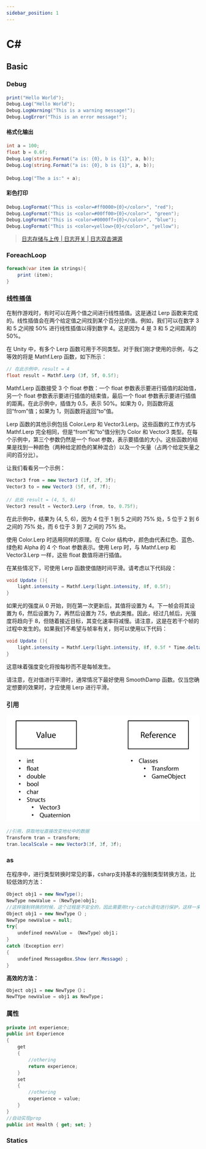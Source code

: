 ```yaml
---
sidebar_position: 1
---
```


# C#

## Basic

### Debug

```c#
print("Hello World");
Debug.Log("Hello World");
Debug.LogWarning("This is a warning message!");
Debug.LogError("This is an error message!");
```

#### 格式化输出

```c#
int a = 100;
float b = 0.6f;
Debug.Log(string.Format("a is: {0}, b is {1}", a, b));
Debug.Log(string.Format("a is: {0}, b is {1}", a, b));

Debug.Log("The a is:" + a);
```

#### 彩色打印

```c#
Debug.LogFormat("This is <color=#ff0000>{0}</color>", "red");
Debug.LogFormat("This is <color=#00ff00>{0}</color>", "green");
Debug.LogFormat("This is <color=#0000ff>{0}</color>", "blue");
Debug.LogFormat("This is <color=yellow>{0}</color>", "yellow");
```

> [日志存储与上传 | 日志开关 | 日志双击溯源](https://blog.csdn.net/linxinfa/article/details/119280053)

### ForeachLoop

```c#
foreach(var item in strings){
    print (item);
}
```

### 线性插值

在制作游戏时，有时可以在两个值之间进行线性插值。这是通过 Lerp 函数来完成的。线性插值会在两个给定值之间找到某个百分比的值。例如，我们可以在数字 3 和 5 之间按 50% 进行线性插值以得到数字 4。这是因为 4 是 3 和 5 之间距离的 50%。

在 Unity 中，有多个 Lerp 函数可用于不同类型。对于我们刚才使用的示例，与之等效的将是 Mathf.Lerp 函数，如下所示：

```c#
// 在此示例中，result = 4
float result = Mathf.Lerp (3f, 5f, 0.5f);
```

Mathf.Lerp 函数接受 3 个 float 参数：一个 float 参数表示要进行插值的起始值，另一个 float 参数表示要进行插值的结束值，最后一个 float 参数表示要进行插值的距离。在此示例中，插值为 0.5，表示 50%。如果为 0，则函数将返回“from”值；如果为 1，则函数将返回“to”值。

Lerp 函数的其他示例包括 Color.Lerp 和 Vector3.Lerp。这些函数的工作方式与 Mathf.Lerp 完全相同，但是“from”和“to”值分别为 Color 和 Vector3 类型。在每个示例中，第三个参数仍然是一个 float 参数，表示要插值的大小。这些函数的结果是找到一种颜色（两种给定颜色的某种混合）以及一个矢量（占两个给定矢量之间的百分比）。

让我们看看另一个示例：

```c#
Vector3 from = new Vector3 (1f, 2f, 3f);
Vector3 to = new Vector3 (5f, 6f, 7f);

// 此处 result = (4, 5, 6)
Vector3 result = Vector3.Lerp (from, to, 0.75f);
```

在此示例中，结果为 (4, 5, 6)，因为 4 位于 1 到 5 之间的 75% 处，5 位于 2 到 6 之间的 75% 处，而 6 位于 3 到 7 之间的 75% 处。

使用 Color.Lerp 时适用同样的原理。在 Color 结构中，颜色由代表红色、蓝色、绿色和 Alpha 的 4 个 float 参数表示。使用 Lerp 时，与 Mathf.Lerp 和 Vector3.Lerp 一样，这些 float 数值将进行插值。

在某些情况下，可使用 Lerp 函数使值随时间平滑。请考虑以下代码段：

```c#
void Update (){
    light.intensity = Mathf.Lerp(light.intensity, 8f, 0.5f);
}
```

如果光的强度从 0 开始，则在第一次更新后，其值将设置为 4。下一帧会将其设置为 6，然后设置为 7，再然后设置为 7.5，依此类推。因此，经过几帧后，光强度将趋向于 8，但随着接近目标，其变化速率将减慢。请注意，这是在若干个帧的过程中发生的。如果我们不希望与帧率有关，则可以使用以下代码：

```c#
void Update (){
    light.intensity = Mathf.Lerp(light.intensity, 8f, 0.5f * Time.deltaTime);
}
```

这意味着强度变化将按每秒而不是每帧发生。

请注意，在对值进行平滑时，通常情况下最好使用 SmoothDamp 函数。仅当您确定想要的效果时，才应使用 Lerp 进行平滑。

### 引用

![image-20220426185903324](src/image-20220426185903324.png)

```csharp
//引用，获取地址直接改变地址中的数据
Transform tran = transform;
tran.localScale = new Vector3(3f, 3f, 3f);
```

### as

在程序中，进行类型转换时常见的事，csharp支持基本的强制类型转换方法，比较低效的方法：

```csharp
Object obj1 = new NewType();
NewType newValue = (NewType)obj1;
//这样强制转换的时候，这个过程是不安全的，因此需要用try-catch语句进行保护，这样一来，比较安全的代码方式应如下所示：
Object obj1 = new NewType（）;
NewType newValue = null;
try{
    undefined newValue = （NewType）obj1；
}
catch (Exception err)
{
    undefined MessageBox.Show（err.Message）;
}
```

**高效的方法：**

```csharp
Object obj1 = new NewType（）；
NewTYpe newValue = obj1 as NewType；
```

### 属性

```csharp
private int experience;
public int Experience
{
    get
    {
        //othering
        return experience;
    }
    set
    {
        //othering
        experience = value;
    }
}
//自动实现prop
public int Health { get; set; }
```

### Statics

